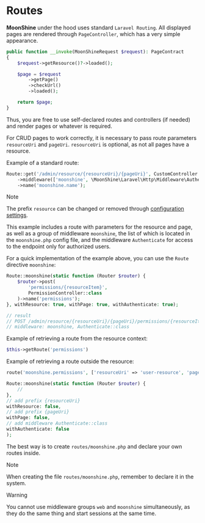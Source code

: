 # Routes

**MoonShine** under the hood uses standard `Laravel Routing`.
All displayed pages are rendered through `PageController`, which has a very simple appearance.

```php
public function __invoke(MoonShineRequest $request): PageContract
{
    $request->getResource()?->loaded();

    $page = $request
        ->getPage()
        ->checkUrl()
        ->loaded();

    return $page;
}
```

Thus, you are free to use self-declared routes and controllers (if needed) and render pages or whatever is required.

For CRUD pages to work correctly, it is necessary to pass route parameters `resourceUri` and `pageUri`. `resourceUri` is optional, as not all pages have a resource.

Example of a standard route:

```php
Route::get('/admin/resource/{resourceUri}/{pageUri}', CustomController::class)
    ->middleware(['moonshine', \MoonShine\Laravel\Http\Middleware\Authenticate::class])
    ->name('moonshine.name');
```

> [!NOTE]
> The prefix `resource` can be changed or removed through [configuration settings](/docs/{{version}}/configuration).

This example includes a route with parameters for the resource and page, as well as a group of middleware `moonshine`, the list of which is located in the `moonshine.php` config file, and the middleware `Authenticate` for access to the endpoint only for authorized users.

For a quick implementation of the example above, you can use the `Route` directive `moonshine`:

```php
Route::moonshine(static function (Router $router) {
    $router->post(
        'permissions/{resourceItem}',
        PermissionController::class
    )->name('permissions');
}, withResource: true, withPage: true, withAuthenticate: true);

// result
// POST /admin/resource/{resourceUri}/{pageUri}/permissions/{resourceItem}
// middleware: moonshine, Authenticate::class
```

Example of retrieving a route from the resource context:

```php
$this->getRoute('permissions')
```

Example of retrieving a route outside the resource:

```php
route('moonshine.permissions', ['resourceUri' => 'user-resource', 'pageUri' => 'custom-page'])
```

```php
Route::moonshine(static function (Router $router) {
    //
},
// add prefix {resourceUri}
withResource: false,
// add prefix {pageUri}
withPage: false,
// add middleware Authenticate::class
withAuthenticate: false
);
```

The best way is to create `routes/moonshine.php` and declare your own routes inside.

> [!NOTE]
> When creating the file `routes/moonshine.php`, remember to declare it in the system.

> [!WARNING]
> You cannot use middleware groups `web` and `moonshine` simultaneously, as they do the same thing and start sessions at the same time.
